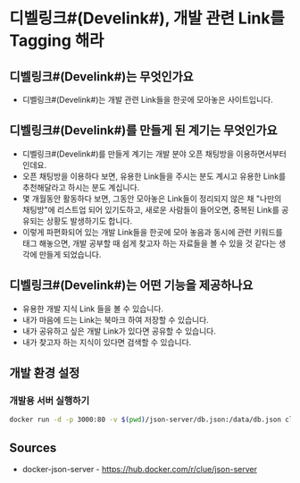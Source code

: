 # 디벨링크#(Develink#), 개발 관련 Link를 Tagging 해라

## 디벨링크#(Develink#)는 무엇인가요

- 디벨링크#(Develink#)는 개발 관련 Link들을 한곳에 모아놓은 사이트입니다.

## 디벨링크#(Develink#)를 만들게 된 계기는 무엇인가요

- 디벨링크#(Develink#)를 만들게 계기는 개발 분야 오픈 채팅방을 이용하면서부터인데요.
- 오픈 채팅방을 이용하다 보면, 유용한 Link들을 주시는 분도 계시고 유용한 Link를 추천해달라고 하시는 분도 계십니다.
- 몇 개월동안 활동하다 보면, 그동안 모아놓은 Link들이 정리되지 않은 채 "나만의 채팅방"에 리스트업 되어 있기도하고, 새로운 사람들이 들어오면, 중복된 Link를 공유되는 상황도 발생하기도 합니다.
- 이렇게 파편화되어 있는 개발 Link들을 한곳에 모아 놓음과 동시에 관련 키워드를 태그 해놓으면, 개발 공부할 때 쉽게 찾고자 하는 자료들을 볼 수 있을 것 같다는 생각에 만들게 되었습니다.

## 디벨링크#(Develink#)는 어떤 기능을 제공하나요

- 유용한 개발 지식 Link 들을 볼 수 있습니다.
- 내가 마음에 드는 Link는 북마크 하여 저장할 수 있습니다.
- 내가 공유하고 싶은 개발 Link가 있다면 공유할 수 있습니다.
- 내가 찾고자 하는 지식이 있다면 검색할 수 있습니다.

## 개발 환경 설정

### 개발용 서버 실행하기

```bash
docker run -d -p 3000:80 -v $(pwd)/json-server/db.json:/data/db.json clue/json-server
```

## Sources

* docker-json-server - https://hub.docker.com/r/clue/json-server
